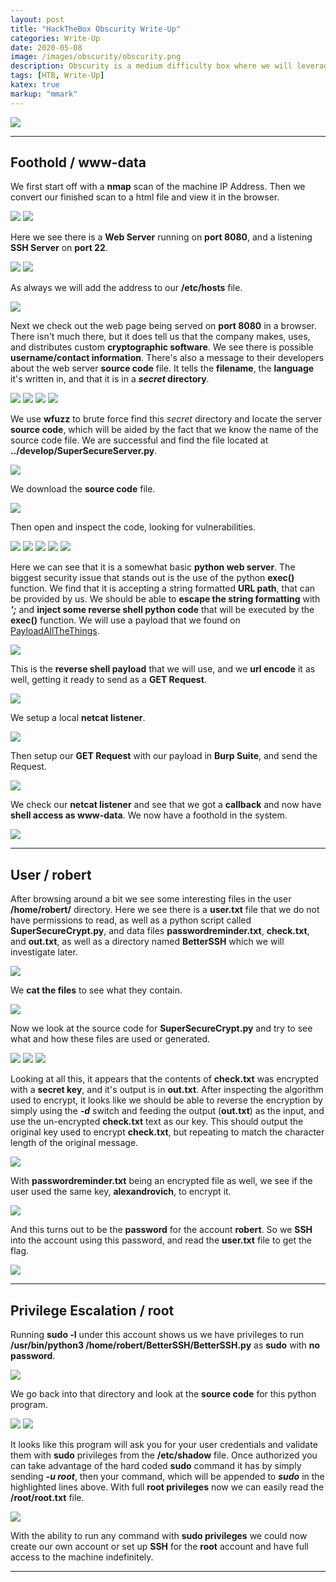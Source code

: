 ```yaml
---
layout: post
title: "HackTheBox Obscurity Write-Up"
categories: Write-Up
date: 2020-05-08
image: /images/obscurity/obscurity.png
description: Obscurity is a medium difficulty box where we will leverage bad server code to inject and run commands, and take advantage of poor cryptography and leftover files to get user access. From there we take advantage of sudo privileges and a poorly executed program to read the root.txt file.
tags: [HTB, Write-Up]
katex: true
markup: "mmark"
---
```


![](/images/obscurity/obscurity.png#center)

***

## Foothold / www-data

We first start off with a **nmap** scan of the machine IP Address. Then we convert our finished scan to a html file and view it in the browser.

![](/images/obscurity/pics/user/1.png)
![](/images/obscurity/pics/user/6.png)


Here we see there is a **Web Server** running on **port 8080**, and a listening **SSH Server** on **port 22**.

![](/images/obscurity/pics/user/7.png)
![](/images/obscurity/pics/user/8.png)


As always we will add the address to our **/etc/hosts** file.

![](/images/obscurity/pics/user/9.png)


Next we check out the web page being served on **port 8080** in a browser. There isn't much there, but it does tell us that the company makes, uses, and distributes custom **cryptographic software**. We see there is possible **username/contact information**. There's also a message to their developers about the web server **source code** file. It tells the **filename**, the **language** it's written in, and that it is in a **_secret_ directory**.

![](/images/obscurity/pics/user/10.png)
![](/images/obscurity/pics/user/11.png)
![](/images/obscurity/pics/user/12.png)
![](/images/obscurity/pics/user/13.png)


We use **wfuzz** to brute force find this _secret_ directory and locate the server **source code**, which will be aided by the fact that we know the name of the source code file. We are successful and find the file located at **../develop/SuperSecureServer.py**.

![](/images/obscurity/pics/user/14.png)


We download the **source code** file.

![](/images/obscurity/pics/user/15.png)


Then open and inspect the code, looking for vulnerabilities.

![](/images/obscurity/pics/user/16.png)
![](/images/obscurity/pics/user/17.png)
![](/images/obscurity/pics/user/18.png)
![](/images/obscurity/pics/user/19.png)
![](/images/obscurity/pics/user/20.png)


Here we can see that it is a somewhat basic **python web server**. The biggest security issue that stands out is the use of the python **exec()** function. We find that it is accepting a string formatted **URL path**, that can be provided by us. We should be able to **escape the string formatting** with **_';_** and **inject some reverse shell python code** that will be executed by the **exec()** function. We will use a payload that we found on [PayloadAllTheThings](https://github.com/swisskyrepo/PayloadsAllTheThings/blob/master/Methodology%20and%20Resources/Reverse%20Shell%20Cheatsheet.md#python).

![](/images/obscurity/pics/user/21.png)


This is the **reverse shell payload** that we will use, and we **url encode** it as well, getting it ready to send as a **GET Request**.

![](/images/obscurity/pics/user/22.png)


We setup a local **netcat listener**.

![](/images/obscurity/pics/user/23.png)


Then setup our **GET Request** with our payload in **Burp Suite**, and send the Request.

![](/images/obscurity/pics/user/24.png)


We check our **netcat listener** and see that we got a **callback** and now have **shell access as www-data**. We now have a foothold in the system.

![](/images/obscurity/pics/user/25.png)

***

## User / robert

After browsing around a bit we see some interesting files in the user **/home/robert/** directory. Here we see there is a **user.txt** file that we do not have permissions to read, as well as a python script called **SuperSecureCrypt.py**, and data files **passwordreminder.txt**, **check.txt**, and **out.txt**, as well as a directory named **BetterSSH** which we will investigate later.

![](/images/obscurity/pics/user/33.png)


We **cat the files** to see what they contain.

![](/images/obscurity/pics/user/27.png)


Now we look at the source code for **SuperSecureCrypt.py** and try to see what and how these files are used or generated.

![](/images/obscurity/pics/user/30.png)
![](/images/obscurity/pics/user/31.png)
![](/images/obscurity/pics/user/32.png)


Looking at all this, it appears that the contents of **check.txt** was encrypted with a **secret key**, and it's output is in **out.txt**. After inspecting the algorithm used to encrypt, it looks like we should be able to reverse the encryption by simply using the **_-d_** switch and feeding the output (**out.txt**) as the input, and use the un-encrypted **check.txt** text as our key. This should output the original key used to encrypt **check.txt**, but repeating to match the character length of the original message.

![](/images/obscurity/pics/user/35.png)


With **passwordreminder.txt** being an encrypted file as well, we see if the user used the same key, **alexandrovich**, to encrypt it.

![](/images/obscurity/pics/user/37.png)


And this turns out to be the **password** for the account **robert**. So we **SSH** into the account using this password, and read the **user.txt** file to get the flag.

![](/images/obscurity/pics/user/39.png)

***

## Privilege Escalation / root

Running **sudo -l** under this account shows us we have privileges to run **/usr/bin/python3 /home/robert/BetterSSH/BetterSSH.py** as **sudo** with **no password**.

![](/images/obscurity/pics/root/3.png)


We go back into that directory and look at the **source code** for this python program.

![](/images/obscurity/pics/root/28.png)
![](/images/obscurity/pics/root/29.png)


It looks like this program will ask you for your user credentials and validate them with **sudo** privileges from the **/etc/shadow** file. Once authorized you can take advantage of the hard coded **sudo** command it has by simply sending **_-u root_**, then your command, which will be appended to **_sudo_** in the highlighted lines above. With full **root privileges** now we can easily read the **/root/root.txt** file.

![](/images/obscurity/pics/root/5.png)

With the ability to run any command with **sudo privileges** we could now create our own account or set up **SSH** for the **root** account and have full access to the machine indefinitely.

***


